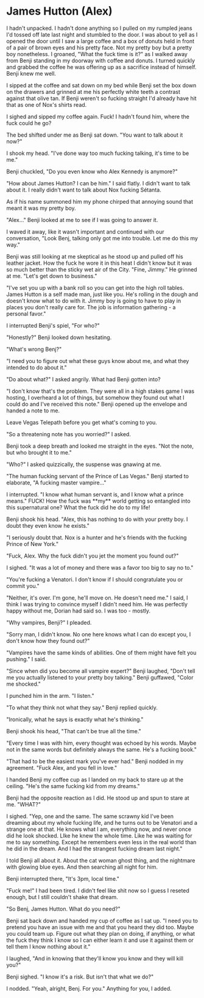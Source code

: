 #  James Hutton (Alex)

I hadn't unpacked. I hadn't done anything so I pulled on my rumpled jeans I'd
tossed off late last night and stumbled to the door. I was about to yell as I
opened the door until I saw a large coffee and a box of donuts held in front of
a pair of brown eyes and his pretty face. Not my pretty boy but a pretty boy
nonetheless. I groaned, "What the fuck time is it?" as I walked away from Benji
standing in my doorway with coffee and donuts. I turned quickly and grabbed the
coffee he was offering up as a sacrifice instead of himself. Benji knew me well.

I sipped at the coffee and sat down on my bed while Benji set the box down on
the drawers and grinned at me his perfectly white teeth a contrast against that
olive tan. If Benji weren't so fucking straight I'd already have hit that as one
of Nox's shirts read.

I sighed and sipped my coffee again. Fuck! I hadn't found him, where the fuck
could he go?

The bed shifted under me as Benji sat down. "You want to talk about it now?"

I shook my head. "I've done way too much fucking talking, it's time to be me."

Benji chuckled, "Do you even know who Alex Kennedy is anymore?"

"How about James Hutton? I can be him." I said flatly. I didn't want to talk
about it. I really didn't want to talk about Nox fucking Sétanta.

As if his name summoned him my phone chirped that annoying sound that meant it
was my pretty boy.

"Alex…" Benji looked at me to see if I was going to answer it.

I waved it away, like it wasn't important and continued with our conversation,
"Look Benj, talking only got me into trouble. Let me do this my way."

Benji was still looking at me skeptical as he stood up and pulled off his
leather jacket. How the fuck he wore it in this heat I didn't know but it was so
much better than the sticky wet air of the City. "Fine, Jimmy." He grinned at
me. "Let's get down to business."

"I've set you up with a bank roll so you can get into the high roll tables.
James Hutton is a self made man, just like you. He's rolling in the dough and
doesn't know what to do with it. Jimmy boy is going to have to play in places
you don't really care for. The job is information gathering - a personal favor."

I interrupted Benji's spiel, "For who?"

"Honestly?" Benji looked down hesitating.

"What's wrong Benj?"

"I need you to figure out what these guys know about me, and what they intended
to do about it."

"Do about what?" I asked angrily. What had Benji gotten into?

"I don't know that's the problem. They were all in a high stakes game I was
hosting, I overheard a lot of things, but somehow they found out what I could do
and I've received this note." Benji opened up the envelope and handed a note to
me.

Leave Vegas Telepath before you get what's coming to you.

"So a threatening note has you worried?" I asked.

Benji took a deep breath and looked me straight in the eyes. "Not the note, but
who brought it to me."

"Who?" I asked quizzically, the suspense was gnawing at me.

"The human fucking servant of the Prince of Las Vegas." Benji started to
elaborate, "A fucking master vampire…"

I interrupted. "I know what human servant is, and I know what a prince means."
FUCK! How the fuck was \*\*my\*\* world getting so entangled into this
supernatural one? What the fuck did he do to my life!

Benji shook his head. "Alex, this has nothing to do with your pretty boy. I
doubt they even know he exists."

"I seriously doubt that. Nox is a hunter and he's friends with the fucking
Prince of New York."

"Fuck, Alex. Why the fuck didn't you jet the moment you found out?"

I sighed. "It was a lot of money and there was a favor too big to say no to."

"You're fucking a Venatori. I don't know if I should congratulate you or commit
you."

"Neither, it's over. I'm gone, he'll move on. He doesn't need me." I said, I
think I was trying to convince myself I didn't need him. He was perfectly happy
without me, Dorian had said so. I was too - mostly.

"Why vampires, Benji?" I pleaded.

"Sorry man, I didn't know. No one here knows what I can do except you, I don't
know how they found out?"

"Vampires have the same kinds of abilities. One of them might have felt you
pushing." I said.

"Since when did you become all vampire expert?" Benji laughed, "Don't tell me
you actually listened to your pretty boy talking." Benji guffawed, "Color me
shocked."

I punched him in the arm. "I listen."

"To what they think not what they say." Benji replied quickly.

"Ironically, what he says is exactly what he's thinking."

Benji shook his head, "That can't be true all the time."

"Every time I was with him, every thought was echoed by his words. Maybe not in
the same words but definitely always the same. He's a fucking book."

"That had to be the easiest mark you've ever had." Benji nodded in my agreement.
"Fuck Alex, and you fell in love."

I handed Benji my coffee cup as I landed on my back to stare up at the ceiling.
"He's the same fucking kid from my dreams."

Benji had the opposite reaction as I did. He stood up and spun to stare at me.
"WHAT?"

I sighed. "Yep, one and the same. The same scrawny kid I've been dreaming about
my whole fucking life, and he turns out to be Venatori and a strange one at
that. He knows what I am, everything now, and never once did he look shocked.
LIke he knew the whole time. Like he was waiting for me to say something. Except
he remembers even less in the real world than he did in the dream. And I had the
strangest fucking dream last night."

I told Benji all about it. About the cat woman ghost thing, and the nightmare
with glowing blue eyes. And then searching all night for him.

Benji interrupted there, "It's 3pm, local time."

"Fuck me!" I had been tired. I didn't feel like shit now so I guess I reseted
enough, but I still couldn't shake that dream.

"So Benj, James Hutton. What do you need?"

Benji sat back down and handed my cup of coffee as I sat up. "I need you to
pretend you have an issue with me and that you heard they did too. Maybe you
could team up. Figure out what they plan on doing, if anything, or what the fuck
they think I know so I can either learn it and use it against them or tell them
I know nothing about it."

I laughed, "And in knowing that they'll know you know and they will kill you?"

Benji sighed. "I know it's a risk. But isn't that what we do?"

I nodded. "Yeah, alright, Benj. For you." Anything for you, I added.

<!--stackedit_data:
eyJoaXN0b3J5IjpbLTE3NTcyNjYzODJdfQ==
-->